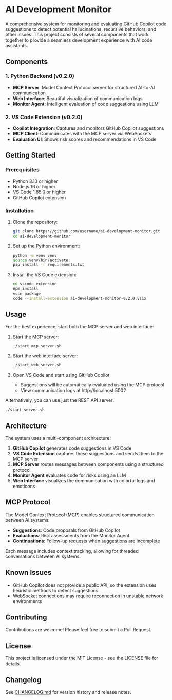 # AI Development Monitor

A comprehensive system for monitoring and evaluating GitHub Copilot code suggestions to detect potential hallucinations, recursive behaviors, and other issues. This project consists of several components that work together to provide a seamless development experience with AI code assistants.

## Components

### 1. Python Backend (v0.2.0)
- **MCP Server**: Model Context Protocol server for structured AI-to-AI communication
- **Web Interface**: Beautiful visualization of communication logs
- **Monitor Agent**: Intelligent evaluation of code suggestions using LLM

### 2. VS Code Extension (v0.2.0)
- **Copilot Integration**: Captures and monitors GitHub Copilot suggestions
- **MCP Client**: Communicates with the MCP server via WebSockets
- **Evaluation UI**: Shows risk scores and recommendations in VS Code

## Getting Started

### Prerequisites
- Python 3.10 or higher
- Node.js 16 or higher
- VS Code 1.85.0 or higher
- GitHub Copilot extension

### Installation

1. Clone the repository:
   ```bash
   git clone https://github.com/username/ai-development-monitor.git
   cd ai-development-monitor
   ```

2. Set up the Python environment:
   ```bash
   python -m venv venv
   source venv/bin/activate
   pip install -r requirements.txt
   ```

3. Install the VS Code extension:
   ```bash
   cd vscode-extension
   npm install
   vsce package
   code --install-extension ai-development-monitor-0.2.0.vsix
   ```

## Usage

For the best experience, start both the MCP server and web interface:

1. Start the MCP server:
   ```bash
   ./start_mcp_server.sh
   ```

2. Start the web interface server:
   ```bash
   ./start_web_server.sh
   ```

3. Open VS Code and start using GitHub Copilot
   - Suggestions will be automatically evaluated using the MCP protocol
   - View communication logs at http://localhost:5002

Alternatively, you can use just the REST API server:
```bash
./start_server.sh
```

## Architecture

The system uses a multi-component architecture:

1. **GitHub Copilot** generates code suggestions in VS Code
2. **VS Code Extension** captures these suggestions and sends them to the MCP server
3. **MCP Server** routes messages between components using a structured protocol
4. **Monitor Agent** evaluates code for risks using an LLM
5. **Web Interface** visualizes the communication with colorful logs and emoticons

## MCP Protocol

The Model Context Protocol (MCP) enables structured communication between AI systems:

- **Suggestions**: Code proposals from GitHub Copilot
- **Evaluations**: Risk assessments from the Monitor Agent
- **Continuations**: Follow-up requests when suggestions are incomplete

Each message includes context tracking, allowing for threaded conversations between AI systems.

## Known Issues

- GitHub Copilot does not provide a public API, so the extension uses heuristic methods to detect suggestions
- WebSocket connections may require reconnection in unstable network environments

## Contributing

Contributions are welcome! Please feel free to submit a Pull Request.

## License

This project is licensed under the MIT License - see the LICENSE file for details.

## Changelog

See [CHANGELOG.md](./CHANGELOG.md) for version history and release notes.
